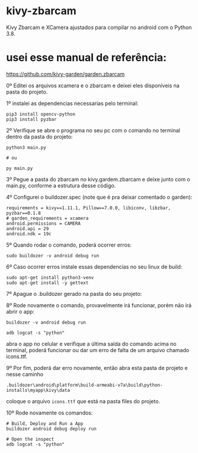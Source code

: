# kivy-zbarcam
Kivy Zbarcam e XCamera ajustados para compilar no
android com o Python 3.8.

# usei esse manual de referência:
https://github.com/kivy-garden/garden.zbarcam

0º Editei os arquivos xcamera e o zbarcam e 
deixei eles disponíveis na pasta do projeto.

1º instalei as dependencias necessarias pelo terminal:
```
pip3 install opencv-python
pip3 install pyzbar
```

2º Verifique se abre o programa no seu pc com o comando no terminal 
dentro da pasta do projeto:
```
python3 main.py

# ou

py main.py
```

3º Pegue a pasta do zbarcam no kivy.gardem.zbarcam e deixe junto com o main.py,
conforme a estrutura desse código.

4º Configurei o buildozer.spec (note que é pra deixar comentado o garden):
```
requirements = kivy==1.11.1, Pillow==7.0.0, libiconv, libzbar, pyzbar==0.1.8
# garden_requirements = xcamera
android.permissions = CAMERA
android.api = 29
android.ndk = 19c
```

5º Quando rodar o comando, poderá ocorrer erros:
```
sudo buildozer -v android debug run
```

6º Caso ocorrer erros instale essas dependencias no seu linux de build:
```
sudo apt-get install python3-venv
sudo apt-get install -y gettext
```

7º Apague o .buildozer gerado na pasta do seu projeto:

8º Rode novamente o comando, provavelmente irá funcionar, porém não irá abrir o app:
```
buildozer -v android debug run

adb logcat -s "python"
```
abra o app no celular e verifique a última saída do comando acima no terminal,
poderá funcionar ou dar um erro de falta de um arquivo chamado icons.ttf.

9º Por fim, poderá dar erro novamente, então abra esta pasta de projeto e nesse caminho
```
.buildozer\android\platform\build-armeabi-v7a\build\python-installs\myapp\kivy\data
```
coloque o arquivo ```icons.ttf``` que está na pasta files do projeto.

10º Rode novamente os comandos:
```
# Build, Deploy and Run a App
buildozer android debug deploy run

# Open the inspect
adb logcat -s "python"
```
